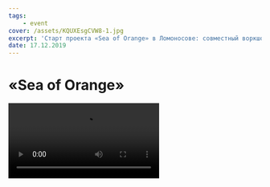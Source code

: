 ```yaml
---
tags:
    - event
cover: /assets/KQUXEsgCVW8-1.jpg
excerpt: 'Старт проекта «Sea of Orange» в Ломоносове: совместный воркшоп «Waterfront / Водная линия» и ахитектурного бюро Observatorium. 2019'
date: 17.12.2019
---
```


# «Sea of Orange» 

<Video src="https://www.youtube.com/embed/8fta_muHcm0" />

В декабре 2019 года команда «Waterfront/ Водная линия» совместно с партнерами из архитектурного бюро «Observatorium» (Роттердам) запустили новый проект «Sea of Orange». Это архитектурно-художественный проект, интегрирующий паблик-арт и плэйсмэйкинг в общественные пространства. Главная его особенность — сотрудничество с местными жителями.
 
Местом действия проекта стал Янтарный пляж на северо-востоке Ломоносова. Именно тут состоялась первая встреча участников проекта: архитекторов из бюро «Observatorium» и местных жителей города. В рамках трехдневного воркшопа участники исследовали береговую линию Ломоносова, обсуждали историю пляжа и возможные варианты его развития. Результатом совместной работы будет создание масштабного паблик-арт объекта.
 
«Sea of Orange» организован «Waterfront/ Водная линия» совместно с голландским архитектурным бюро «Observatorium» при поддержке Creative Industries Fund NL.

